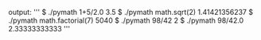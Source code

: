 output:
'''
$ ./pymath 1+5/2.0
3.5
$ ./pymath math.sqrt\(2\) 
1.41421356237
$ ./pymath math.factorial\(7\)
5040
$ ./pymath 98/42
2
$ ./pymath 98/42.0
2.33333333333
'''
